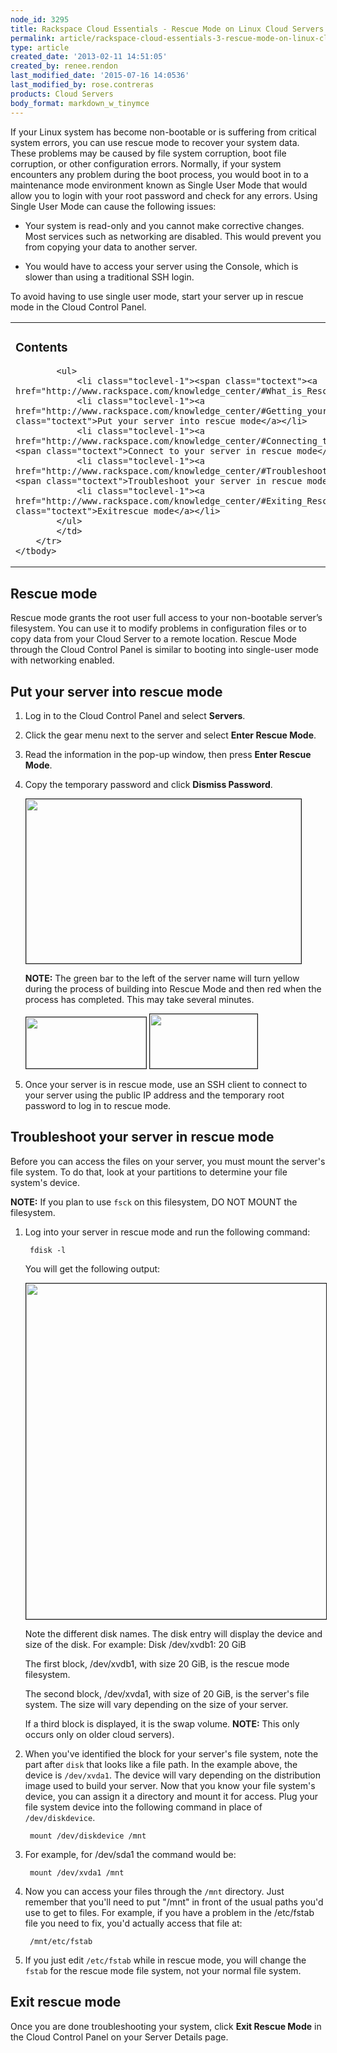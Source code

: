 ```yaml
---
node_id: 3295
title: Rackspace Cloud Essentials - Rescue Mode on Linux Cloud Servers
permalink: article/rackspace-cloud-essentials-3-rescue-mode-on-linux-cloud-servers-1
type: article
created_date: '2013-02-11 14:51:05'
created_by: renee.rendon
last_modified_date: '2015-07-16 14:0536'
last_modified_by: rose.contreras
products: Cloud Servers
body_format: markdown_w_tinymce
---
```


If your Linux system has become non-bootable or is suffering from critical system errors, you can use rescue mode to recover your system data. These problems may be caused by file system corruption, boot file corruption, or other configuration errors. Normally, if your system encounters any problem during the boot process, you would boot in to a maintenance mode environment known as Single User Mode that would allow you to login with your root password and check for any errors. Using Single User Mode can cause the following issues:

- Your system is read-only and you cannot make corrective changes. Most services such as networking are disabled. This would prevent you from copying your data to another server.

- You would have to access your server using the Console, which is slower than using a traditional SSH login.

To avoid having to use single user mode, start your server up in rescue mode in the Cloud Control Panel.

<a id="What_is_Rescue_mode.3F" name="What_is_Rescue_mode.3F"> </a>

<table class="toc" id="toc" summary="Contents">
	<tbody>
		<tr>
			<td>
			<h3>Contents</h3>

			<ul>
				<li class="toclevel-1"><span class="toctext"><a href="http://www.rackspace.com/knowledge_center/#What_is_Rescue_mode.3F">Rescue mode</a></li>
				<li class="toclevel-1"><a href="http://www.rackspace.com/knowledge_center/#Getting_your_server_into_Rescue_mode"><span class="toctext">Put your server into rescue mode</a></li>
				<li class="toclevel-1"><a href="http://www.rackspace.com/knowledge_center/#Connecting_to_your_server_in_Rescue_Mode"><span class="toctext">Connect to your server in rescue mode</a></li>
				<li class="toclevel-1"><a href="http://www.rackspace.com/knowledge_center/#Troubleshooting_your_server_in_Rescue_Mode"><span class="toctext">Troubleshoot your server in rescue mode</a></li>
				<li class="toclevel-1"><a href="http://www.rackspace.com/knowledge_center/#Exiting_Rescue_Mode"><span class="toctext">Exitrescue mode</a></li>
			</ul>
			</td>
		</tr>
	</tbody>
</table>

## Rescue mode

Rescue mode grants the root user full access to your non-bootable server’s filesystem. You can use it to modify problems in configuration files or to copy data from your Cloud Server to a remote location. Rescue Mode through the Cloud Control Panel is similar to booting into single-user mode with networking enabled.

## Put your server into rescue mode

1. Log in to the Cloud Control Panel and select **Servers**.

2. Click the gear menu next to the server and select **Enter Rescue Mode**.

3. Read the information in the pop-up window, then press **Enter Rescue Mode**.

4. Copy the temporary password and click **Dismiss Password**.

    <img alt="" border="1" height="263" src="/knowledge_center/sites/default/files/field/image/Feb%2011%20-%20Rescue%20Mode%20Activated.png" width="440" />

    **NOTE:** The green bar to the left of the server name will turn yellow during the process of building into Rescue Mode and then red when the process has completed. This may take several minutes.

    <img alt="" border="1" height="82" src="/knowledge_center/sites/default/files/field/image/Feb%2011%20-%20Yellow%20Bar.png" width="192" />
	<img alt="" border="1" height="87" src="/knowledge_center/sites/default/files/field/image/Feb%2011%20-%20Red%20Box.png" width="172" />

5. Once your server is in rescue mode, use an SSH client to connect to your server using the public IP address and the temporary root password to log in to rescue mode.

## Troubleshoot your server in rescue mode

Before you can access the files on your server, you must mount the server's file system. To do that, look at your partitions to determine your file system's device.

**NOTE:** If you plan to use <code>fsck</code> on this filesystem, DO NOT MOUNT the filesystem.

1. Log into your server in rescue mode and run the following command:

        fdisk -l

    You will get the following output:

    <img alt="" border="1" height="537" src="/knowledge_center/sites/default/files/field/image/fdisknew.png" width="750" />

    Note the different disk names. The disk entry will display the device and size of the disk. For example: Disk /dev/xvdb1: 20 GiB

    The first block, /dev/xvdb1, with size 20 GiB, is the rescue mode filesystem.

    The second block, /dev/xvda1, with size of 20 GiB, is the server's file system. The size will vary depending on the size of your server.

    If a third block is displayed, it is the swap volume. **NOTE:** This only occurs only on older cloud servers).

2. When you've identified the block for your server's file system, note the part after <code>disk</code> that looks like a file path. In the example above, the device is <code>/dev/xvda1</code>.  The device will vary depending on the distribution image used to build your server. Now that you know your file system's device, you can assign it a directory and mount it for access. Plug your file system device into the following command in place of <code>/dev/diskdevice</code>.

        mount /dev/diskdevice /mnt

3. For example, for /dev/sda1 the command would be:</li>

        mount /dev/xvda1 /mnt

4. Now you can access your files through the <code>/mnt</code> directory. Just remember that you'll need to put "/mnt" in front of the usual paths you'd use to get to files. For example, if you have a problem in the /etc/fstab file you need to fix, you'd actually access that file at:

        /mnt/etc/fstab

5. If you just edit <code>/etc/fstab</code> while in rescue mode, you will change the <code>fstab</code> for the rescue mode file system, not your normal file system.

## Exit rescue mode

Once you are done troubleshooting your system, click **Exit Rescue Mode** in the Cloud Control Panel on your Server Details page.

<p>&nbsp;</p>
